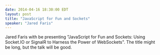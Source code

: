 ```yaml
---
date: 2014-04-16 18:30:00 EDT
layout: post
title: "JavaScript for Fun and Sockets"
speaker: "Jared Faris"
---
```

Jared Faris with be presenting "JavaScript for Fun and Sockets: Using Socket.IO or SignalR to Harness the Power of WebSockets". The title might be long, but the talk will be good.
